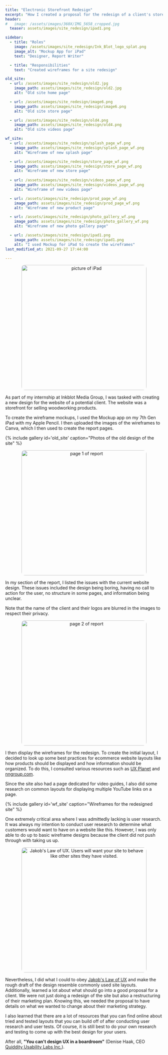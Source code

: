 ```yaml
---
title: "Electronic Storefront Redesign"
excerpt: "How I created a proposal for the redesign of a client's storefront"
header:
#   image: /assets/images/360X/IMG_5658_cropped.jpg
  teaser: assets/images/site_redesign/ipad1.png

sidebar:
  - title: "Roles"
    image: /assets/images/site_redesign/Ink_Blot_logo_splat.png
    image_alt: "Mockup App for iPad"
    text: "Designer, Report Writer"

  - title: "Responsibilities"
    text: "Created wireframes for a site redesign"

old_site:
  - url: /assets/images/site_redesign/old2.jpg
    image_path: assets/images/site_redesign/old2.jpg
    alt: "Old site home page"

  - url: /assets/images/site_redesign/image6.png
    image_path: assets/images/site_redesign/image6.png
    alt: "Old site store page"

  - url: /assets/images/site_redesign/old4.png
    image_path: assets/images/site_redesign/old4.png
    alt: "Old site videos page"

wf_site:
  - url: /assets/images/site_redesign/splash_page_wf.png
    image_path: assets/images/site_redesign/splash_page_wf.png
    alt: "Wireframe of new splash page"

  - url: /assets/images/site_redesign/store_page_wf.png
    image_path: assets/images/site_redesign/store_page_wf.png
    alt: "Wireframe of new store page"
    
  - url: /assets/images/site_redesign/videos_page_wf.png
    image_path: assets/images/site_redesign/videos_page_wf.png
    alt: "Wireframe of new videos page"

  - url: /assets/images/site_redesign/prod_page_wf.png
    image_path: assets/images/site_redesign/prod_page_wf.png
    alt: "Wireframe of new product page"

  - url: /assets/images/site_redesign/photo_gallery_wf.png
    image_path: assets/images/site_redesign/photo_gallery_wf.png
    alt: "Wireframe of new photo gallery page"

  - url: /assets/images/site_redesign/ipad1.png
    image_path: assets/images/site_redesign/ipad1.png
    alt: "I used Mockup for iPad to create the wireframes"
last_modified_at: 2021-09-27 17:44:00

---
```

<p align="center">
  <a href="{{ site.url }}{{ site.baseurl }}/assets/images/site_redesign/ipad_pic.jpg">
    <img src="{{ site.url }}{{ site.baseurl }}/assets/images/site_redesign/ipad_pic.jpg" alt="picture of iPad" width="400" style="border-radius:10px" />
  </a>
</p>
As part of my internship at Inkblot Media Group, I was tasked with creating a new design for the website of a potential client. The website was a storefront for selling woodworking products. 

To create the wireframe mockups, I used the Mockup app on my 7th Gen iPad with my Apple Pencil. I then uploaded the images of the wireframes to Canva, which I then used to create the report pages.


{% include gallery id='old_site' caption="Photos of the old design of the site" %}

<p align="center">
  <a href="{{ site.url }}{{ site.baseurl }}/assets/images/site_redesign/client_site_blur_1.png">
    <img src="{{ site.url }}{{ site.baseurl }}/assets/images/site_redesign/client_site_blur_1.png" alt="page 1 of report" width="400" style="border-radius:10px;"/>
  </a>
</p>

In my section of the report, I listed the issues with the current website design. These issues included the design being boring, having no call to action for the user, no structure in some pages, and information being unclear.

Note that the name of the client and their logos are blurred in the images to respect their privacy.

<p align="center">
  <a href="{{ site.url }}{{ site.baseurl }}/assets/images/site_redesign/client_site_blur_2.png">
    <img src="{{ site.url }}{{ site.baseurl }}/assets/images/site_redesign/client_site_blur_2.png" alt="page 2 of report" width="400" style="border-radius:10px;"/>
  </a>
</p>

I then display the wireframes for the redesign. To create the initial layout, I decided to look up some best practices for ecommerce website layouts like how products should be displayed and how information should be organized. To do this, I consulted various resources such as [UX Planet](https://uxplanet.org/ux-design-for-e-commerce-principles-and-strategies-9df7d81e59d8) and [nngroup.com](https://www.nngroup.com/articles/ecommerce-product-pages/). 

Since the site also had a page dedicated for video guides, I also did some research on common layouts for displaying multiple YouTube links on a page.



{% include gallery id='wf_site' caption="Wireframes for the redesigned site" %}

One extremely critical area where I was admittedly lacking is user research. It was always my intention to conduct user research to determine what customers would want to have on a website like this. However, I was only able to do up to basic wireframe designs because the client did not push through with taking us up.

<p align="center">
  <a href="{{ site.url }}{{ site.baseurl }}/assets/images/site_redesign/jakobs_law.png" >
    <img src="{{ site.url }}{{ site.baseurl }}/assets/images/site_redesign/jakobs_law.png" alt="Jakob's Law of UX. Users will want your site to behave like other sites they have visited." width="400"  style="border-radius:10px;"/>
  </a>
</p>

Nevertheless, I did what I could to obey [Jakob's Law of UX](https://lawsofux.com/jakobs-law/) and make the rough draft of the design resemble commonly used site layouts. Additionally, learned a lot about what should go into a good proposal for a client. We were not just doing a redesign of the site but also a restructuring of their marketing plan. Knowing this, we needed the proposal to have details on what we wanted to change about their marketing strategy.

I also learned that there are a lot of resources that you can find online about tried and tested layouts that you can build off of after conducting user research and user tests. Of course, it is still best to do your own research and testing to come up with the best design for your users. 


After all, **"You can't design UX in a boardroom"** (Denise Haak, CEO [Quiddity Usability Labs Inc.](https://www.quiddity.ph/)).